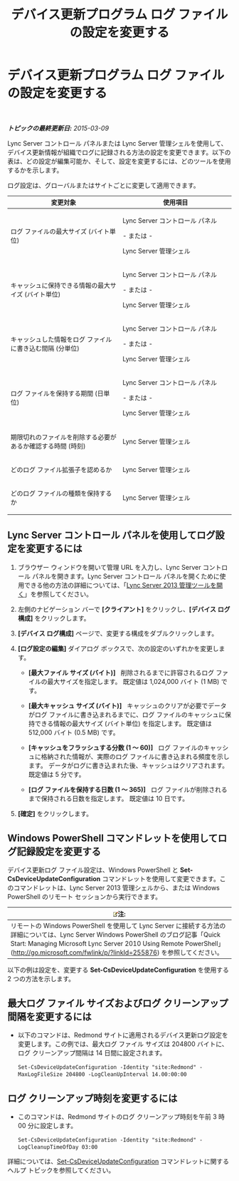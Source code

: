 ﻿---
title: デバイス更新プログラム ログ ファイルの設定を変更する
TOCTitle: デバイス更新プログラム ログ ファイルの設定を変更する
ms:assetid: 9b57f126-1853-43b3-bbd4-06401e6498bd
ms:mtpsurl: https://technet.microsoft.com/ja-jp/library/Gg182554(v=OCS.15)
ms:contentKeyID: 48273006
ms.date: 05/19/2016
mtps_version: v=OCS.15
ms.translationtype: HT
---

# デバイス更新プログラム ログ ファイルの設定を変更する

 

_**トピックの最終更新日:** 2015-03-09_

Lync Server コントロール パネルまたは Lync Server 管理シェルを使用して、デバイス更新情報が組織でログに記録される方法の設定を変更できます。以下の表は、どの設定が編集可能か、そして、設定を変更するには、どのツールを使用するかを示します。

ログ設定は、グローバルまたはサイトごとに変更して適用できます。


<table>
<colgroup>
<col style="width: 50%" />
<col style="width: 50%" />
</colgroup>
<thead>
<tr class="header">
<th>変更対象</th>
<th>使用項目</th>
</tr>
</thead>
<tbody>
<tr class="odd">
<td><p>ログ ファイルの最大サイズ (バイト単位)</p></td>
<td><p>Lync Server コントロール パネル</p>
<p>- または -</p>
<p>Lync Server 管理シェル</p></td>
</tr>
<tr class="even">
<td><p>キャッシュに保持できる情報の最大サイズ (バイト単位)</p></td>
<td><p>Lync Server コントロール パネル</p>
<p>- または -</p>
<p>Lync Server 管理シェル</p></td>
</tr>
<tr class="odd">
<td><p>キャッシュした情報をログ ファイルに書き込む間隔 (分単位)</p></td>
<td><p>Lync Server コントロール パネル</p>
<p>- または -</p>
<p>Lync Server 管理シェル</p></td>
</tr>
<tr class="even">
<td><p>ログ ファイルを保持する期間 (日単位)</p></td>
<td><p>Lync Server コントロール パネル</p>
<p>- または -</p>
<p>Lync Server 管理シェル</p></td>
</tr>
<tr class="odd">
<td><p>期限切れのファイルを削除する必要があるか確認する時間 (時刻)</p></td>
<td><p>Lync Server 管理シェル</p></td>
</tr>
<tr class="even">
<td><p>どのログ ファイル拡張子を認めるか</p></td>
<td><p>Lync Server 管理シェル</p></td>
</tr>
<tr class="odd">
<td><p>どのログ ファイルの種類を保持するか</p></td>
<td><p>Lync Server 管理シェル</p></td>
</tr>
</tbody>
</table>


## Lync Server コントロール パネルを使用してログ設定を変更するには

1.  ブラウザー ウィンドウを開いて管理 URL を入力し、Lync Server コントロール パネルを開きます。Lync Server コントロール パネルを開くために使用できる他の方法の詳細については、「[Lync Server 2013 管理ツールを開く](lync-server-2013-open-lync-server-administrative-tools.md)」を参照してください。

2.  左側のナビゲーション バーで **\[クライアント\]** をクリックし、**\[デバイス ログ構成\]** をクリックします。

3.  **\[デバイス ログ構成\]** ページで、変更する構成をダブルクリックします。

4.  **\[ログ設定の編集\]** ダイアログ ボックスで、次の設定のいずれかを変更します。
    
      - **\[最大ファイル サイズ (バイト)\]**   削除されるまでに許容されるログ ファイルの最大サイズを指定します。 既定値は 1,024,000 バイト (1 MB) です。
    
      - **\[最大キャッシュ サイズ (バイト)\]**   キャッシュのクリアが必要でデータがログ ファイルに書き込まれるまでに、ログ ファイルのキャッシュに保持できる情報の最大サイズ (バイト単位) を指定します。 既定値は 512,000 バイト (0.5 MB) です。
    
      - **\[キャッシュをフラッシュする分数 (1 ～ 60)\]**   ログ ファイルのキャッシュに格納された情報が、実際のログ ファイルに書き込まれる頻度を示します。 データがログに書き込まれた後、キャッシュはクリアされます。 既定値は 5 分です。
    
      - **\[ログ ファイルを保持する日数 (1 ～ 365)\]**   ログ ファイルが削除されるまで保持される日数を指定します。 既定値は 10 日です。

5.  **\[確定\]** をクリックします。

## Windows PowerShell コマンドレットを使用してログ記録設定を変更する

デバイス更新ログ ファイル設定は、Windows PowerShell と **Set-CsDeviceUpdateConfiguration** コマンドレットを使用して変更できます。このコマンドレットは、Lync Server 2013 管理シェルから、または Windows PowerShell のリモート セッションから実行できます。

<table>
<thead>
<tr class="header">
<th><img src="images/Gg412781.note(OCS.15).gif" title="note" alt="note" />注:</th>
</tr>
</thead>
<tbody>
<tr class="odd">
<td>リモートの Windows PowerShell を使用して Lync Server に接続する方法の詳細については、Lync Server Windows PowerShell のブログ記事「Quick Start: Managing Microsoft Lync Server 2010 Using Remote PowerShell」 (<a href="http://go.microsoft.com/fwlink/p/?linkid=255876">http://go.microsoft.com/fwlink/p/?linkId=255876</a>) を参照してください。</td>
</tr>
</tbody>
</table>


以下の例は設定を、変更する **Set-CsDeviceUpdateConfiguration** を使用する 2 つの方法を示します。

## 最大ログ ファイル サイズおよびログ クリーンアップ間隔を変更するには

  - 以下のコマンドは、Redmond サイトに適用されるデバイス更新ログ設定を変更します。この例では、最大ログ ファイル サイズは 204800 バイトに、ログ クリーンアップ間隔は 14 日間に設定されます。
    
        Set-CsDeviceUpdateConfiguration -Identity "site:Redmond" -MaxLogFileSize 204800 -LogCleanUpInterval 14.00:00:00

## ログ クリーンアップ時刻を変更するには

  - このコマンドは、Redmond サイトのログ クリーンアップ時刻を午前 3 時 00 分に設定します。
    
        Set-CsDeviceUpdateConfiguration -Identity "site:Redmond" -LogCleanupTimeOfDay 03:00

詳細については、[Set-CsDeviceUpdateConfiguration](set-csdeviceupdateconfiguration.md) コマンドレットに関するヘルプ トピックを参照してください。


